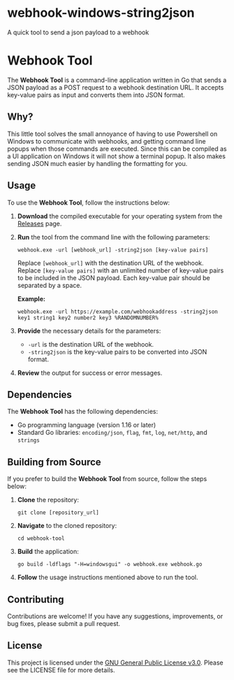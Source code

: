 # webhook-windows-string2json
A quick tool to send a json payload to a webhook

# Webhook Tool

The **Webhook Tool** is a command-line application written in Go that sends a JSON payload as a POST request to a webhook destination URL. It accepts key-value pairs as input and converts them into JSON format.

## Why?
This little tool solves the small annoyance of having to use Powershell on Windows to communicate with webhooks, and getting command line popups when those commands are executed.
Since this can be compiled as a UI application on Windows it will not show a terminal popup.  It also makes sending JSON much easier by handling the formatting for you.


## Usage

To use the **Webhook Tool**, follow the instructions below:

1. **Download** the compiled executable for your operating system from the [Releases](link-to-releases-page) page.

2. **Run** the tool from the command line with the following parameters:

    ```
    webhook.exe -url [webhook_url] -string2json [key-value pairs]
    ```

    Replace `[webhook_url]` with the destination URL of the webhook. Replace `[key-value pairs]` with an unlimited number of key-value pairs to be included in the JSON payload. Each key-value pair should be separated by a space.

    **Example:**

    ```
    webhook.exe -url https://example.com/webhookaddress -string2json key1 string1 key2 number2 key3 %RANDOMNUMBER%
    ```

3. **Provide** the necessary details for the parameters:

    - `-url` is the destination URL of the webhook.
    - `-string2json` is the key-value pairs to be converted into JSON format.

4. **Review** the output for success or error messages.

## Dependencies

The **Webhook Tool** has the following dependencies:

- Go programming language (version 1.16 or later)
- Standard Go libraries: `encoding/json`, `flag`, `fmt`, `log`, `net/http`, and `strings`

## Building from Source

If you prefer to build the **Webhook Tool** from source, follow the steps below:

1. **Clone** the repository:

    ```
    git clone [repository_url]
    ```

2. **Navigate** to the cloned repository:

    ```
    cd webhook-tool
    ```

3. **Build** the application:

    ```
    go build -ldflags "-H=windowsgui" -o webhook.exe webhook.go
    ```

4. **Follow** the usage instructions mentioned above to run the tool.

## Contributing

Contributions are welcome! If you have any suggestions, improvements, or bug fixes, please submit a pull request.

## License

This project is licensed under the [GNU General Public License v3.0](link-to-license-file). Please see the LICENSE file for more details.

